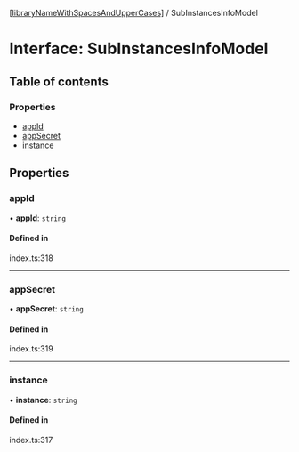 [[libraryNameWithSpacesAndUpperCases]](../README.md) / SubInstancesInfoModel

# Interface: SubInstancesInfoModel

## Table of contents

### Properties

- [appId](SubInstancesInfoModel.md#appid)
- [appSecret](SubInstancesInfoModel.md#appsecret)
- [instance](SubInstancesInfoModel.md#instance)

## Properties

### appId

• **appId**: `string`

#### Defined in

index.ts:318

___

### appSecret

• **appSecret**: `string`

#### Defined in

index.ts:319

___

### instance

• **instance**: `string`

#### Defined in

index.ts:317
